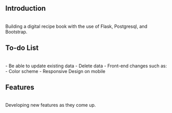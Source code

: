 ## Introduction
<br>
Building a digital recipe book with the use of Flask, Postgresql, and Bootstrap.


## To-do List
<br>
    - Be able to update existing data
    - Delete data
    - Front-end changes such as:
        - Color scheme
        - Responsive Design on mobile

## Features
<br>
Developing new features as they come up.
